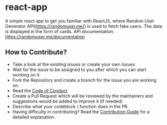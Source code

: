 # react-app <br />
A simple react app to get you familiar with ReactJS, where Random User Generator API(https://randomuser.me/) is used to fetch fake users. The data is displayed in the form of cards.
API documentation: https://randomuser.me/documentation

## How to Contribute?
- Take a look at the existing issues or create your own Issues
- Wait for the issue to be assigned to you after which you can start working on it.
- Fork the Repository and create a branch for the issue you are working on.
- Read the [Code of Conduct](CODE_OF_CONDUCT.md)
- Create a Pull Request which will be reviewed by the maintainers and suggestions would be added to improve it (if needed)
- Describe what your codeblock / function does in the PR.
- Having difficulty in contributing? Read the [Contribution Guide](CONTRIBUTING.md) for a detailed explanation.
